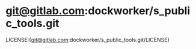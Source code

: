 # git@gitlab.com:dockworker/s_public_tools.git

LICENSE:(git@gitlab.com:dockworker/s_public_tools.git/LICENSE)
